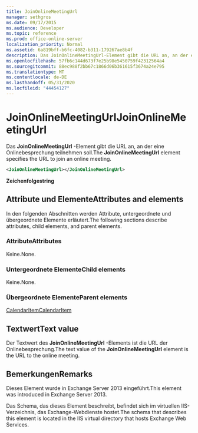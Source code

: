 ```yaml
---
title: JoinOnlineMeetingUrl
manager: sethgros
ms.date: 09/17/2015
ms.audience: Developer
ms.topic: reference
ms.prod: office-online-server
localization_priority: Normal
ms.assetid: 6a819bff-b6fc-4082-b311-179267ae8b4f
description: Das JoinOnlineMeetingUrl-Element gibt die URL an, an der eine Onlinebesprechung teilnehmen soll.
ms.openlocfilehash: 57fb6c144d673f7e25b98e5450759f42312564a4
ms.sourcegitcommit: 88ec988f2bb67c1866d06b361615f3674a24e795
ms.translationtype: MT
ms.contentlocale: de-DE
ms.lasthandoff: 05/31/2020
ms.locfileid: "44454127"
---
```

# <a name="joinonlinemeetingurl"></a><span data-ttu-id="5e273-103">JoinOnlineMeetingUrl</span><span class="sxs-lookup"><span data-stu-id="5e273-103">JoinOnlineMeetingUrl</span></span>

<span data-ttu-id="5e273-104">Das **JoinOnlineMeetingUrl** -Element gibt die URL an, an der eine Onlinebesprechung teilnehmen soll.</span><span class="sxs-lookup"><span data-stu-id="5e273-104">The **JoinOnlineMeetingUrl** element specifies the URL to join an online meeting.</span></span> 
  
```XML
<JoinOnlineMeetingUrl></JoinOnlineMeetingUrl>
```

 <span data-ttu-id="5e273-105">**Zeichenfolge**</span><span class="sxs-lookup"><span data-stu-id="5e273-105">**string**</span></span>
## <a name="attributes-and-elements"></a><span data-ttu-id="5e273-106">Attribute und Elemente</span><span class="sxs-lookup"><span data-stu-id="5e273-106">Attributes and elements</span></span>

<span data-ttu-id="5e273-107">In den folgenden Abschnitten werden Attribute, untergeordnete und übergeordnete Elemente erläutert.</span><span class="sxs-lookup"><span data-stu-id="5e273-107">The following sections describe attributes, child elements, and parent elements.</span></span>
  
### <a name="attributes"></a><span data-ttu-id="5e273-108">Attribute</span><span class="sxs-lookup"><span data-stu-id="5e273-108">Attributes</span></span>

<span data-ttu-id="5e273-109">Keine.</span><span class="sxs-lookup"><span data-stu-id="5e273-109">None.</span></span>
  
### <a name="child-elements"></a><span data-ttu-id="5e273-110">Untergeordnete Elemente</span><span class="sxs-lookup"><span data-stu-id="5e273-110">Child elements</span></span>

<span data-ttu-id="5e273-111">Keine.</span><span class="sxs-lookup"><span data-stu-id="5e273-111">None.</span></span>
  
### <a name="parent-elements"></a><span data-ttu-id="5e273-112">Übergeordnete Elemente</span><span class="sxs-lookup"><span data-stu-id="5e273-112">Parent elements</span></span>

[<span data-ttu-id="5e273-113">CalendarItem</span><span class="sxs-lookup"><span data-stu-id="5e273-113">CalendarItem</span></span>](calendaritem.md)
  
## <a name="text-value"></a><span data-ttu-id="5e273-114">Textwert</span><span class="sxs-lookup"><span data-stu-id="5e273-114">Text value</span></span>

<span data-ttu-id="5e273-115">Der Textwert des **JoinOnlineMeetingUrl** -Elements ist die URL der Onlinebesprechung.</span><span class="sxs-lookup"><span data-stu-id="5e273-115">The text value of the **JoinOnlineMeetingUrl** element is the URL to the online meeting.</span></span> 
  
## <a name="remarks"></a><span data-ttu-id="5e273-116">Bemerkungen</span><span class="sxs-lookup"><span data-stu-id="5e273-116">Remarks</span></span>

<span data-ttu-id="5e273-117">Dieses Element wurde in Exchange Server 2013 eingeführt.</span><span class="sxs-lookup"><span data-stu-id="5e273-117">This element was introduced in Exchange Server 2013.</span></span>
  
<span data-ttu-id="5e273-118">Das Schema, das dieses Element beschreibt, befindet sich im virtuellen IIS-Verzeichnis, das Exchange-Webdienste hostet.</span><span class="sxs-lookup"><span data-stu-id="5e273-118">The schema that describes this element is located in the IIS virtual directory that hosts Exchange Web Services.</span></span>
  


